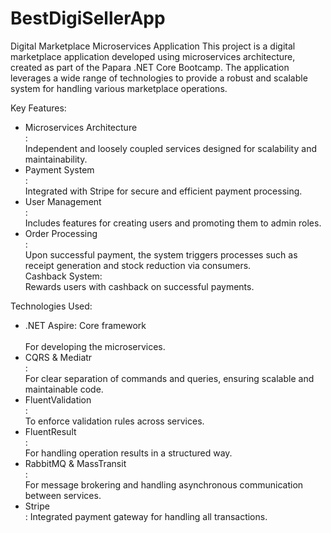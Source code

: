 # BestDigiSellerApp

Digital Marketplace Microservices Application
This project is a digital marketplace application developed using microservices architecture, created as part of the Papara .NET Core Bootcamp. The application leverages a wide range of technologies to provide a robust and scalable system for handling various marketplace operations.

Key Features:
<ul>
<li>Microservices Architecture</li>:
    <br>
  Independent and loosely coupled services designed for scalability and maintainability.
<br>
<li>Payment System</li>: 
    <br>
  Integrated with Stripe for secure and efficient payment processing.
<br>
<li>User Management</li>: 
    <br>
  Includes features for creating users and promoting them to admin roles.
<br>
<li>Order Processing</li>:
    <br>
  Upon successful payment, the system triggers processes such as receipt generation and stock reduction via consumers.
<br>
Cashback System:
    <br>
  Rewards users with cashback on successful payments.
<br>
</ul>
Technologies Used:
<ul>
<li>.NET Aspire: Core framework</li>
    <br>
  For developing the microservices.
  <br>
<li>CQRS & Mediatr</li>: 
    <br>
  For clear separation of commands and queries, ensuring scalable and maintainable code.
  <br>
<li>FluentValidation</li>: 
    <br>
  To enforce validation rules across services.
  <br>
<li>FluentResult</li>: 
    <br>
  For handling operation results in a structured way.
  <br>
<li>RabbitMQ & MassTransit</li>:   
  <br>
For message brokering and handling asynchronous communication between services.
  <br>
<li>Stripe</li>: Integrated payment gateway for handling all transactions.
</ul>

